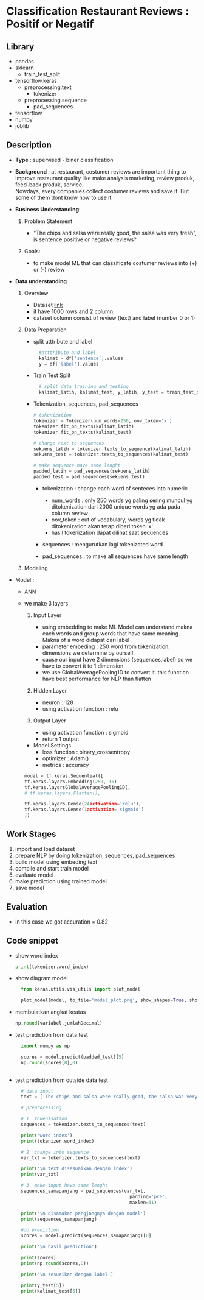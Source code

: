 # Classification Restaurant Reviews : Positif or Negatif 

## Library

- pandas
- sklearn 
  - train_test_split
- tensorflow.keras
  - preprocessing.text
    - tokenizer
  - preprocessing.sequence
    - pad_sequences 
- tensorflow
- numpy
- joblib 

## Description

- **Type** : supervised - biner classification 
  
- **Background** : at restaurant, costumer reviews are important thing to improve restaurant quality like make analysis marketing, review produk, feed-back produk, service. <br>Nowdays, every companies collect costumer reviews and save it. But some of them dont know how to use it. 
  
- **Business Understanding**:
  1. Problem Statement
     - "The chips and salsa were really good, the salsa was very fresh", is sentence positive or negative reviews?
   
  2. Goals:
     - to make model ML that can classificate costumer reviews into (+) or (-) review

- **Data understanding**
  1. Overview
     - Dataset [link](https://www.kaggle.com/marklvl/sentiment-labelled-sentences-data-set?)
     - it have 1000 rows and 2 column. 
     - dataset column consist of review (text) and label (number 0 or 1)
  
  2. Data Preparation
   
     - split atttribute and label
       ```py
         #atttribute and label
         kalimat = df['sentence'].values
         y = df['label'].values
       ```

     - Train Test Split
       ```py
         # split data training and testing
         kalimat_latih, kalimat_test, y_latih, y_test = train_test_split(kalimat, y, test_size=0.2)
       ```

     - Tokenization, sequences, pad_sequences
        ```py
        # tokenization
        tokenizer = Tokenizer(num_words=250, oov_token='x')
        tokenizer.fit_on_texts(kalimat_latih) 
        tokenizer.fit_on_texts(kalimat_test)

        # change text to sequences
        sekuens_latih = tokenizer.texts_to_sequence(kalimat_latih)
        sekuens_test = tokenizer.texts_to_sequences(kalimat_test)

        # make sequence have same lenght
        padded_latih = pad_sequences(sekuens_latih) 
        padded_test = pad_sequences(sekuens_test)
        ```
        - tokenization : change each word of senteces into numeric
          - num_words : only 250 words yg paling sering muncul yg ditokenization dari 2000 unique words yg ada pada column review
          - oov_token : out of vocabulary, words yg tidak ditokenization akan tetap diberi token 'x'
          - hasil tokenization dapat dilihat saat sequences
   
        - sequences : mengurutkan lagi tokenizated word 
        - pad_sequences : to make all sequences have same length 

   
  3. Modeling
- Model :
  - ANN
  - we make 3 layers
    1. Input Layer
        - using embedding to make ML Model can understand makna each words and group words that have same meaning. Makna of a word didapat dari label
        - parameter embeding : 250 word from tokenization, dimensions we determine by ourself
        - cause our input have 2 dimensions (sequences,label) so we have to convert it to 1 dimension
        - we use GlobalAveragePooling1D to convert it. this function have best performance for NLP than flatten
  
    2. Hidden Layer
        - neuron : 128
        - using activation function : relu

    3. Output Layer
       - using activation function : sigmoid
       - return 1 output

    - Model Settings
      - loss function : binary_crossentropy
      - optimizer : Adam()
      - metrics : accuracy
  
    ```py
    model = tf.keras.Sequential([
    tf.keras.layers.Embedding(250, 16) 
    tf.keras.layersGlobalAveragePooling1D(,
    # tf.keras.layers.Flatten(),

    tf.keras.layers.Dense(24activation='relu'),
    tf.keras.layers.Dense(1activation='sigmoid')
    ]) 
    ```

## Work Stages

1. import and load dataset
2. prepare NLP by doing tokenization, sequences, pad_sequences
3. build model using embeding text 
4. compile and start train model
5. evaluate model
6. make prediction using trained model
7. save model

## Evaluation

- in this case we got accuration = 0.82
 

## Code snippet

- show word index
  ```py
  print(tokenizer.word_index)
  ```

- show diagram model
  ```py
    from keras.utils.vis_utils import plot_model

    plot_model(model, to_file='model_plot.png', show_shapes=True, show_layer_names=True)
  ```

- membulatkan angkat keatas
  ```py
  np.round(variabel,jumlahDecimal)
  ```

- test prediction from data test
  ```py
    import numpy as np

    scores = model.predict(padded_test)[5]
    np.round(scores[0],0)
 
  ```

- test prediction from outside data test
  ```py
    # data input
    text = ['The chips and salsa were really good, the salsa was very fresh']

    # preprocessing

    # 1. tokenisation
    sequences = tokenizer.texts_to_sequences(text)

    print('word index')
    print(tokenizer.word_index)

    # 2. change into sequence
    var_txt = tokenizer.texts_to_sequences(text)

    print('\n text disesuaikan dengan index')
    print(var_txt)

    # 3. make input have same lenght
    sequences_samapanjang = pad_sequences(var_txt, 
                                            padding='pre',
                                            maxlen=31)

    print('\n disamakan pangjangnya dengan model')
    print(sequences_samapanjang)

    #do prediction
    scores = model.predict(sequences_samapanjang)[0]

    print('\n hasil prediction')

    print(scores)
    print(np.round(scores,0))

    print('\n sesuaikan dengan label')

    print(y_test[5])
    print(kalimat_test[5])
  ```
